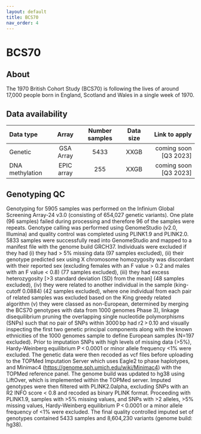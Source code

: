 ```yaml
---
layout: default
title: BCS70
nav_order: 4
---
```


# BCS70

## About

The 1970 British Cohort Study (BCS70) is following the lives of around 17,000 people born in England, Scotland and Wales in a single week of 1970.

## Data availability 

| Data type       | Array       |Number samples |Data size   | Link to apply        |
| :---            |    :----:   |    :----:     |    :----:  |          ---:        |
| Genetic         | GSA Array   | 5433          | XXGB       | coming soon [Q3 2023]|
| DNA methylation | EPIC array  | 255           | XXGB       | coming soon [Q3 2023]|

## Genotyping QC

Genotyping for 5905 samples was performed on the Infinium Global Screening Array-24 v3.0 (consisting of 654,027 genetic variants). One plate (96 samples) failed during processing and therefore 96 of the samples were repeats. Genotype calling was performed using GenomeStudio (v2.0, Illumina) and quality control was completed using PLINK1.9 and PLINK2.0. 5833 samples were successfully read into GenomeStudio and mapped to a manifest file with the genome build GRCH37. Individuals were excluded if they had (i) they had > 5% missing data (97 samples excluded), (ii) their genotype predicted sex using X chromosome homozygosity was discordant with their reported sex (excluding females with an F value > 0.2 and males with an F value < 0.8) (77 samples excluded), (iii) they had excess heterozygosity [>3 standard deviation (SD) from the mean] (48 samples excluded), (iv) they were related to another individual in the sample (king-cutoff 0.0884) (42 samples excluded), where one individual from each pair of related samples was excluded based on the King greedy related algorithm (v) they were classed as non-European, determined by merging the BCS70 genotypes with data from 1000 genomes Phase 3), linkage disequilibrium pruning the overlapping single nucleotide polymorphisms (SNPs) such that no pair of SNPs within 3000 bp had r2 > 0.10 and visually inspecting the first two genetic principal components along with the known ethnicities of the 1000 genomes sample to define European samples (N=197 excluded). Prior to imputation SNPs with high levels of missing data (>5%), Hardy-Weinberg equilibrium P < 0.0001 or minor allele frequency <1% were excluded. The genetic data were then recoded as vcf files before uploading to the TOPMed Imputation Server which uses Eagle2 to phase haplotypes, and Minimac4 (https://genome.sph.umich.edu/wiki/Minimac4) with the TOPMed reference panel. The genome build was updated to hg38 using LiftOver, which is implemented within the TOPMed server. Imputed genotypes were then filtered with PLINK2.0alpha, excluding SNPs with an R2 INFO score < 0.8 and recoded as binary PLINK format. Proceeding with PLINK1.9, samples with >5% missing values, and SNPs with >2 alleles, >5% missing values, Hardy-Weinberg equilibrium P < 0.0001 or a minor allele frequency of <1% were excluded. The final quality controlled imputed set of genotypes contained 5433 samples and 8,604,230 variants (genome build: hg38).

